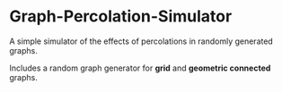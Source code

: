 # Graph-Percolation-Simulator
A simple simulator of the effects of percolations in randomly generated graphs.

Includes a random graph generator for **grid** and **geometric connected** graphs.
